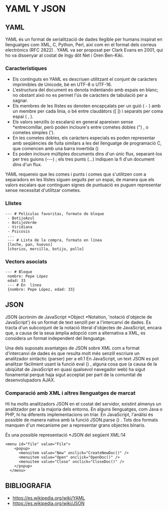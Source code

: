 # YAML Y JSON 

## **YAML**

YAML és un format de serialització de dades llegible per humans inspirat en llenguatges com XML, C, Python, Perl, així
com en el format dels correus electrònics (RFC 2822) . YAML va ser proposat per Clark Evans en 2001, qui ho va
dissenyar al costat de Ingy döt Net i Oren Ben-Kiki.

### **Característiques**

* Els continguts en YAML es descriuen utilitzant el conjunt de caràcters imprimibles de Unicode, bé en UTF-8 o
UTF-16.
* L'estructura del document es denota indentando amb espais en blanc; no obstant això no es permet l'ús de caràcters
de tabulació per a sagnar.
* Els membres de les llistes es denoten encapçalats per un guió ( - ) amb un membre per cada línia, o bé entre
claudàtors ([ ]) i separats per coma espai ( , ).
* Els valors senzills (o escalars) en general apareixen sense *entrecomillar, però poden incloure's entre cometes
dobles (") , o cometes simples (').
* En les cometes dobles, els caràcters especials es poden representar amb seqüències de fuita similars a les del
llenguatge de programació C, que comencen amb una barra invertida (\)
* Es poden incloure múltiples documents dins d'un únic flux, separant-los per tres guions (---) ; els tres punts (...)
indiquen la fi d'un document dins d'un flux.

YAML requereix que les comes i punts i comes que s'utilitzen com a separadors en les llistes siguen seguits per un
espai, de manera que els valors escalars que continguen signes de puntuació es puguen representar sense necessitat
d'utilitzar cometes.

### Llistes

```
--- # Películas favoritas, formato de bloque
 - BotijoAzul
 - BotijoVerde
 - Viridiana
 - Psicosis
 ...
 --- # Lista de la compra, formato en línea
 [leche, pan, huevos]
 [chorizo, morcilla, botijo, pollo]
```
### Vectors asociats

```
--- # Bloque
 nombre: Pepe López
 edad: 33
 --- # En  línea
 {nombre: Pepe López, edad: 33}
```

## **JSON**

JSON (acrònim de JavaScript *Object *Notation, 'notació d'objecte de JavaScript') és un format de text senzill per a
l'intercanvi de dades. Es tracta d'un subconjunt de la notació literal d'objectes de JavaScript, encara que, a causa
de la seua àmplia adopció com a alternativa a XML, es considera un format independent del llenguatge.

Una dels suposats avantatges de JSON sobre XML com a format d'intercanvi de dades és que resulta molt més senzill
escriure un analitzador sintàctic (parser) per a ell.1 En JavaScript, un text JSON es pot analitzar fàcilment usant
la funció eval () , alguna cosa que (a causa de la ubiqüitat de JavaScript en quasi qualsevol navegador web) ha sigut
fonamental perquè haja sigut acceptat per part de la comunitat de desenvolupadors AJAX.

### Comparació amb XML i altres llenguatges de marcat

Hi ha molts analitzadors JSON en el costat del servidor, existint almenys un analitzador per a la majoria dels
entorns. En alguns llenguatges, com Java o PHP, hi ha diferents implementacions on triar. En JavaScript, l'anàlisi és
possible de manera nativa amb la funció JSON.parse () . Tots dos formats manquen d'un mecanisme per a representar
grans objectes binaris.

És una possible representació *JSON del següent XML:14

```
<menu id="file" value="File">
    <popup>
      <menuitem value="New" onclick="CreateNewDoc()" />
      <menuitem value="Open" onclick="OpenDoc()" />
      <menuitem value="Close" onclick="CloseDoc()" />
    </popup>
  </menu>

```
## **BIBLIOGRAFIA**

* https://es.wikipedia.org/wiki/YAML
* https://es.wikipedia.org/wiki/JSON
